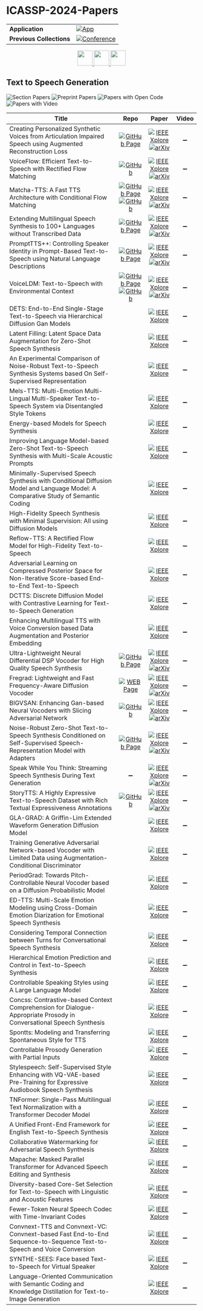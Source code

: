 # ICASSP-2024-Papers

<table>
    <tr>
        <td><strong>Application</strong></td>
        <td>
            <a href="https://huggingface.co/spaces/DmitryRyumin/NewEraAI-Papers" style="float:left;">
                <img src="https://img.shields.io/badge/🤗-NewEraAI--Papers-FFD21F.svg" alt="App" />
            </a>
        </td>
    </tr>
    <tr>
        <td><strong>Previous Collections</strong></td>
        <td>
            <a href="https://github.com/DmitryRyumin/ICASSP-2023-24-Papers/blob/main/README_2023.md">
                <img src="http://img.shields.io/badge/ICASSP-2023-0073AE.svg" alt="Conference">
            </a>
        </td>
    </tr>
</table>

<div align="center">
    <a href="https://github.com/DmitryRyumin/ICASSP-2023-24-Papers/blob/main/sections/2024/main/BISP-P5.md">
        <img src="https://cdn.jsdelivr.net/gh/DmitryRyumin/NewEraAI-Papers@main/images/left.svg" width="40" alt="" />
    </a>
    <a href="https://github.com/DmitryRyumin/ICASSP-2023-24-Papers/">
        <img src="https://cdn.jsdelivr.net/gh/DmitryRyumin/NewEraAI-Papers@main/images/home.svg" width="40" alt="" />
    </a>
    <a href="https://github.com/DmitryRyumin/ICASSP-2023-24-Papers/blob/main/sections/2024/main/AASP-L4.md">
        <img src="https://cdn.jsdelivr.net/gh/DmitryRyumin/NewEraAI-Papers@main/images/right.svg" width="40" alt="" />
    </a>
</div>

## Text to Speech Generation

![Section Papers](https://img.shields.io/badge/Section%20Papers-12-42BA16) ![Preprint Papers](https://img.shields.io/badge/Preprint%20Papers-12-b31b1b) ![Papers with Open Code](https://img.shields.io/badge/Papers%20with%20Open%20Code-5-1D7FBF) ![Papers with Video](https://img.shields.io/badge/Papers%20with%20Video-0-FF0000)

| **Title** | **Repo** | **Paper** | **Video** |
|-----------|:--------:|:---------:|:---------:|
| Creating Personalized Synthetic Voices from Articulation Impaired Speech using Augmented Reconstruction Loss | [![GitHub Page](https://img.shields.io/badge/GitHub-Page-159957.svg)](https://myspeechproject.github.io/ArticulationRepair/) | [![IEEE Xplore](https://img.shields.io/badge/IEEE-10446886-E4A42C.svg)](https://ieeexplore.ieee.org/document/10446886) <br /> [![arXiv](https://img.shields.io/badge/arXiv-2401.03816-b31b1b.svg)](https://arxiv.org/abs/2401.03816) | :heavy_minus_sign: |
| VoiceFlow: Efficient Text-to-Speech with Rectified Flow Matching | [![GitHub](https://img.shields.io/github/stars/X-LANCE/VoiceFlow-TTS?style=flat)](https://github.com/X-LANCE/VoiceFlow-TTS) | [![IEEE Xplore](https://img.shields.io/badge/IEEE-10445948-E4A42C.svg)](https://ieeexplore.ieee.org/document/10445948) <br /> [![arXiv](https://img.shields.io/badge/arXiv-2309.05027-b31b1b.svg)](https://arxiv.org/abs/2309.05027) | :heavy_minus_sign: |
| Matcha-TTS: A Fast TTS Architecture with Conditional Flow Matching | [![GitHub Page](https://img.shields.io/badge/GitHub-Page-159957.svg)](https://shivammehta25.github.io/Matcha-TTS/) <br /> [![GitHub](https://img.shields.io/github/stars/shivammehta25/Matcha-TTS?style=flat)](https://github.com/shivammehta25/Matcha-TTS) | [![IEEE Xplore](https://img.shields.io/badge/IEEE-10448291-E4A42C.svg)](https://ieeexplore.ieee.org/document/10448291) <br /> [![arXiv](https://img.shields.io/badge/arXiv-2309.03199-b31b1b.svg)](https://arxiv.org/abs/2309.03199) | :heavy_minus_sign: |
| Extending Multilingual Speech Synthesis to 100+ Languages without Transcribed Data | [![GitHub Page](https://img.shields.io/badge/GitHub-Page-159957.svg)](https://google.github.io/tacotron/publications/extending_tts/) | [![IEEE Xplore](https://img.shields.io/badge/IEEE-10448074-E4A42C.svg)](https://ieeexplore.ieee.org/document/10448074) <br /> [![arXiv](https://img.shields.io/badge/arXiv-2402.18932-b31b1b.svg)](https://arxiv.org/abs/2402.18932) | :heavy_minus_sign: |
| PromptTTS++: Controlling Speaker Identity in Prompt-Based Text-to-Speech using Natural Language Descriptions | [![GitHub Page](https://img.shields.io/badge/GitHub-Page-159957.svg)](https://reppy4620.github.io/demo.promptttspp/) | [![IEEE Xplore](https://img.shields.io/badge/IEEE-10448173-E4A42C.svg)](https://ieeexplore.ieee.org/document/10448173) <br /> [![arXiv](https://img.shields.io/badge/arXiv-2309.08140-b31b1b.svg)](https://arxiv.org/abs/2309.08140) | :heavy_minus_sign: |
| VoiceLDM: Text-to-Speech with Environmental Context | [![GitHub Page](https://img.shields.io/badge/GitHub-Page-159957.svg)](https://voiceldm.github.io/) <br /> [![GitHub](https://img.shields.io/github/stars/glory20h/VoiceLDM?style=flat)](https://github.com/glory20h/VoiceLDM) | [![IEEE Xplore](https://img.shields.io/badge/IEEE-10448268-E4A42C.svg)](https://ieeexplore.ieee.org/document/10448268) <br /> [![arXiv](https://img.shields.io/badge/arXiv-2309.13664-b31b1b.svg)](https://arxiv.org/abs/2309.13664) | :heavy_minus_sign: |
| DETS: End-to-End Single-Stage Text-to-Speech via Hierarchical Diffusion Gan Models |  | [![IEEE Xplore](https://img.shields.io/badge/IEEE-10446855-E4A42C.svg)](https://ieeexplore.ieee.org/document/10446855) | :heavy_minus_sign: |
| Latent Filling: Latent Space Data Augmentation for Zero-Shot Speech Synthesis |  | [![IEEE Xplore](https://img.shields.io/badge/IEEE-10446098-E4A42C.svg)](https://ieeexplore.ieee.org/document/10446098) | :heavy_minus_sign: |
| An Experimental Comparison of Noise-Robust Text-to-Speech Synthesis Systems based On Self-Supervised Representation |  | [![IEEE Xplore](https://img.shields.io/badge/IEEE-10446750-E4A42C.svg)](https://ieeexplore.ieee.org/document/10446750) | :heavy_minus_sign: |
| Mels-TTS: Multi-Emotion Multi-Lingual Multi-Speaker Text-to-Speech System via Disentangled Style Tokens |  | [![IEEE Xplore](https://img.shields.io/badge/IEEE-10446852-E4A42C.svg)](https://ieeexplore.ieee.org/document/10446852) | :heavy_minus_sign: |
| Energy-based Models for Speech Synthesis |  | [![IEEE Xplore](https://img.shields.io/badge/IEEE-10447218-E4A42C.svg)](https://ieeexplore.ieee.org/document/10447218) | :heavy_minus_sign: |
| Improving Language Model-based Zero-Shot Text-to-Speech Synthesis with Multi-Scale Acoustic Prompts |  | [![IEEE Xplore](https://img.shields.io/badge/IEEE-10447815-E4A42C.svg)](https://ieeexplore.ieee.org/document/10447815) | :heavy_minus_sign: |
| Minimally-Supervised Speech Synthesis with Conditional Diffusion Model and Language Model: A Comparative Study of Semantic Coding |  | [![IEEE Xplore](https://img.shields.io/badge/IEEE-10446203-E4A42C.svg)](https://ieeexplore.ieee.org/document/10446203) | :heavy_minus_sign: |
| High-Fidelity Speech Synthesis with Minimal Supervision: All using Diffusion Models |  | [![IEEE Xplore](https://img.shields.io/badge/IEEE-10448495-E4A42C.svg)](https://ieeexplore.ieee.org/document/10448495) | :heavy_minus_sign: |
| Reflow-TTS: A Rectified Flow Model for High-Fidelity Text-to-Speech |  | [![IEEE Xplore](https://img.shields.io/badge/IEEE-10447822-E4A42C.svg)](https://ieeexplore.ieee.org/document/10447822) | :heavy_minus_sign: |
| Adversarial Learning on Compressed Posterior Space for Non-Iterative Score-based End-to-End Text-to-Speech |  | [![IEEE Xplore](https://img.shields.io/badge/IEEE-10446958-E4A42C.svg)](https://ieeexplore.ieee.org/document/10446958) | :heavy_minus_sign: |
| DCTTS: Discrete Diffusion Model with Contrastive Learning for Text-to-Speech Generation |  | [![IEEE Xplore](https://img.shields.io/badge/IEEE-10447661-E4A42C.svg)](https://ieeexplore.ieee.org/document/10447661) | :heavy_minus_sign: |
| Enhancing Multilingual TTS with Voice Conversion based Data Augmentation and Posterior Embedding |  | [![IEEE Xplore](https://img.shields.io/badge/IEEE-10448471-E4A42C.svg)](https://ieeexplore.ieee.org/document/10448471) | :heavy_minus_sign: |
| Ultra-Lightweight Neural Differential DSP Vocoder for High Quality Speech Synthesis | [![GitHub Page](https://img.shields.io/badge/GitHub-Page-159957.svg)](https://ddsp-vocoder.github.io/ddsp/) | [![IEEE Xplore](https://img.shields.io/badge/IEEE-10447948-E4A42C.svg)](https://ieeexplore.ieee.org/document/10447948) <br /> [![arXiv](https://img.shields.io/badge/arXiv-2401.10460-b31b1b.svg)](https://arxiv.org/abs/2401.10460) | :heavy_minus_sign: |
| Fregrad: Lightweight and Fast Frequency-Aware Diffusion Vocoder | [![WEB Page](https://img.shields.io/badge/WEB-Page-159957.svg)](https://mm.kaist.ac.kr/projects/FreGrad) | [![IEEE Xplore](https://img.shields.io/badge/IEEE-10447251-E4A42C.svg)](https://ieeexplore.ieee.org/document/10447251) <br /> [![arXiv](https://img.shields.io/badge/arXiv-2401.10032-b31b1b.svg)](https://arxiv.org/abs/2401.10032) | :heavy_minus_sign: |
| BIGVSAN: Enhancing Gan-based Neural Vocoders with Slicing Adversarial Network | [![GitHub](https://img.shields.io/github/stars/sony/bigvsan?style=flat)](https://github.com/sony/bigvsan) | [![IEEE Xplore](https://img.shields.io/badge/IEEE-10446121-E4A42C.svg)](https://ieeexplore.ieee.org/document/10446121) <br /> [![arXiv](https://img.shields.io/badge/arXiv-2309.02836-b31b1b.svg)](https://arxiv.org/abs/2309.02836) | :heavy_minus_sign: |
| Noise-Robust Zero-Shot Text-to-Speech Synthesis Conditioned on Self-Supervised Speech-Representation Model with Adapters | [![GitHub Page](https://img.shields.io/badge/GitHub-Page-159957.svg)](https://ntt-hilab-gensp.github.io/icassp2024robustTTS/) | [![IEEE Xplore](https://img.shields.io/badge/IEEE-10447809-E4A42C.svg)](https://ieeexplore.ieee.org/document/10447809) <br /> [![arXiv](https://img.shields.io/badge/arXiv-2401.05111-b31b1b.svg)](https://arxiv.org/abs/2401.05111) | :heavy_minus_sign: |
| Speak While You Think: Streaming Speech Synthesis During Text Generation | :heavy_minus_sign: | [![IEEE Xplore](https://img.shields.io/badge/IEEE-10446214-E4A42C.svg)](https://ieeexplore.ieee.org/document/10446214) <br /> [![arXiv](https://img.shields.io/badge/arXiv-2309.11210-b31b1b.svg)](https://arxiv.org/abs/2309.11210) | :heavy_minus_sign: |
| StoryTTS: A Highly Expressive Text-to-Speech Dataset with Rich Textual Expressiveness Annotations | [![GitHub](https://img.shields.io/github/stars/X-LANCE/StoryTTS?style=flat)](https://github.com/X-LANCE/StoryTTS) | [![IEEE Xplore](https://img.shields.io/badge/IEEE-10446023-E4A42C.svg)](https://ieeexplore.ieee.org/document/10446023) <br /> [![arXiv](https://img.shields.io/badge/arXiv-2404.14946-b31b1b.svg)](https://arxiv.org/abs/2404.14946) | :heavy_minus_sign: |
| GLA-GRAD: A Griffin-Lim Extended Waveform Generation Diffusion Model |  | [![IEEE Xplore](https://img.shields.io/badge/IEEE-10446058-E4A42C.svg)](https://ieeexplore.ieee.org/document/10446058) | :heavy_minus_sign: |
| Training Generative Adversarial Network-based Vocoder with Limited Data using Augmentation-Conditional Discriminator |  | [![IEEE Xplore](https://img.shields.io/badge/IEEE-10445914-E4A42C.svg)](https://ieeexplore.ieee.org/document/10445914) | :heavy_minus_sign: |
| PeriodGrad: Towards Pitch-Controllable Neural Vocoder based on a Diffusion Probabilistic Model |  | [![IEEE Xplore](https://img.shields.io/badge/IEEE-10448502-E4A42C.svg)](https://ieeexplore.ieee.org/document/10448502) | :heavy_minus_sign: |
| ED-TTS: Multi-Scale Emotion Modeling using Cross-Domain Emotion Diarization for Emotional Speech Synthesis |  | [![IEEE Xplore](https://img.shields.io/badge/IEEE-10446467-E4A42C.svg)](https://ieeexplore.ieee.org/document/10446467) | :heavy_minus_sign: |
| Considering Temporal Connection between Turns for Conversational Speech Synthesis |  | [![IEEE Xplore](https://img.shields.io/badge/IEEE-10448356-E4A42C.svg)](https://ieeexplore.ieee.org/document/10448356) | :heavy_minus_sign: |
| Hierarchical Emotion Prediction and Control in Text-to-Speech Synthesis |  | [![IEEE Xplore](https://img.shields.io/badge/IEEE-10445996-E4A42C.svg)](https://ieeexplore.ieee.org/document/10445996) | :heavy_minus_sign: |
| Controllable Speaking Styles using A Large Language Model |  | [![IEEE Xplore](https://img.shields.io/badge/IEEE-10448400-E4A42C.svg)](https://ieeexplore.ieee.org/document/10448400) | :heavy_minus_sign: |
| Concss: Contrastive-based Context Comprehension for Dialogue-Appropriate Prosody in Conversational Speech Synthesis |  | [![IEEE Xplore](https://img.shields.io/badge/IEEE-10446506-E4A42C.svg)](https://ieeexplore.ieee.org/document/10446506) | :heavy_minus_sign: |
| Spontts: Modeling and Transferring Spontaneous Style for TTS |  | [![IEEE Xplore](https://img.shields.io/badge/IEEE-10445828-E4A42C.svg)](https://ieeexplore.ieee.org/document/10445828) | :heavy_minus_sign: |
| Controllable Prosody Generation with Partial Inputs |  | [![IEEE Xplore](https://img.shields.io/badge/IEEE-10446859-E4A42C.svg)](https://ieeexplore.ieee.org/document/10446859) | :heavy_minus_sign: |
| Stylespeech: Self-Supervised Style Enhancing with VQ-VAE-based Pre-Training for Expressive Audiobook Speech Synthesis |  | [![IEEE Xplore](https://img.shields.io/badge/IEEE-10446352-E4A42C.svg)](https://ieeexplore.ieee.org/document/10446352) | :heavy_minus_sign: |
| TNFormer: Single-Pass Multilingual Text Normalization with a Transformer Decoder Model |  | [![IEEE Xplore](https://img.shields.io/badge/IEEE-10446848-E4A42C.svg)](https://ieeexplore.ieee.org/document/10446848) | :heavy_minus_sign: |
| A Unified Front-End Framework for English Text-to-Speech Synthesis |  | [![IEEE Xplore](https://img.shields.io/badge/IEEE-10447144-E4A42C.svg)](https://ieeexplore.ieee.org/document/10447144) | :heavy_minus_sign: |
| Collaborative Watermarking for Adversarial Speech Synthesis |  | [![IEEE Xplore](https://img.shields.io/badge/IEEE-10448134-E4A42C.svg)](https://ieeexplore.ieee.org/document/10448134) | :heavy_minus_sign: |
| Mapache: Masked Parallel Transformer for Advanced Speech Editing and Synthesis |  | [![IEEE Xplore](https://img.shields.io/badge/IEEE-10448121-E4A42C.svg)](https://ieeexplore.ieee.org/document/10448121) | :heavy_minus_sign: |
| Diversity-based Core-Set Selection for Text-to-Speech with Linguistic and Acoustic Features |  | [![IEEE Xplore](https://img.shields.io/badge/IEEE-10448068-E4A42C.svg)](https://ieeexplore.ieee.org/document/10448068) | :heavy_minus_sign: |
| Fewer-Token Neural Speech Codec with Time-Invariant Codes |  | [![IEEE Xplore](https://img.shields.io/badge/IEEE-10448454-E4A42C.svg)](https://ieeexplore.ieee.org/document/10448454) | :heavy_minus_sign: |
| Convnext-TTS and Convnext-VC: Convnext-based Fast End-to-End Sequence-to-Sequence Text-to-Speech and Voice Conversion |  | [![IEEE Xplore](https://img.shields.io/badge/IEEE-10446890-E4A42C.svg)](https://ieeexplore.ieee.org/document/10446890) | :heavy_minus_sign: |
| SYNTHE-SEES: Face based Text-to-Speech for Virtual Speaker |  | [![IEEE Xplore](https://img.shields.io/badge/IEEE-10448433-E4A42C.svg)](https://ieeexplore.ieee.org/document/10448433) | :heavy_minus_sign: |
| Language-Oriented Communication with Semantic Coding and Knowledge Distillation for Text-to-Image Generation |  | [![IEEE Xplore](https://img.shields.io/badge/IEEE-10446638-E4A42C.svg)](https://ieeexplore.ieee.org/document/10446638) | :heavy_minus_sign: |
